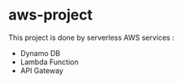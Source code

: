 # aws-project
This project is done by serverless AWS services :

- Dynamo DB
- Lambda Function
- API Gateway
